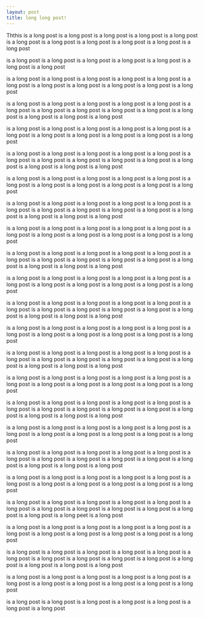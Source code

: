 ```yaml
---
layout: post
title: long long post!
---
```




Ththis is a long post is a long post is a long post is a long post is a long post is a long post is a long post is a long post is a long post
is a long post is a long post

is a long post is a long post is a long post is a long post is a long post is a long post is a long post

is a long post is a long post is a long post is a long post is a long post is a long post is a long post is a long post is a long post is a long post is a long post

is a long post is a long post is a long post is a long post is a long post is a long post is a long post
is a long post is a long post is a long post is a long post is a long post is a long post is a long post

is a long post is a long post is a long post is a long post is a long post is a long post is a long post is a long post is a long post is a long post is a long post

is a long post is a long post is a long post is a long post is a long post is a long post is a long post
is a long post is a long post is a long post is a long post is a long post is a long post is a long post

is a long post is a long post is a long post is a long post is a long post is a long post is a long post is a long post is a long post is a long post is a long post

is a long post is a long post is a long post is a long post is a long post is a long post is a long post
is a long post is a long post is a long post is a long post is a long post is a long post is a long post

is a long post is a long post is a long post is a long post is a long post is a long post is a long post is a long post is a long post is a long post is a long post

is a long post is a long post is a long post is a long post is a long post is a long post is a long post
is a long post is a long post is a long post is a long post is a long post is a long post is a long post

is a long post is a long post is a long post is a long post is a long post is a long post is a long post is a long post is a long post is a long post is a long post

is a long post is a long post is a long post is a long post is a long post is a long post is a long post
is a long post is a long post is a long post is a long post is a long post is a long post is a long post

is a long post is a long post is a long post is a long post is a long post is a long post is a long post is a long post is a long post is a long post is a long post

is a long post is a long post is a long post is a long post is a long post is a long post is a long post
is a long post is a long post is a long post is a long post is a long post is a long post is a long post

is a long post is a long post is a long post is a long post is a long post is a long post is a long post is a long post is a long post is a long post is a long post

is a long post is a long post is a long post is a long post is a long post is a long post is a long post
is a long post is a long post is a long post is a long post is a long post is a long post is a long post

is a long post is a long post is a long post is a long post is a long post is a long post is a long post is a long post is a long post is a long post is a long post

is a long post is a long post is a long post is a long post is a long post is a long post is a long post
is a long post is a long post is a long post is a long post is a long post is a long post is a long post

is a long post is a long post is a long post is a long post is a long post is a long post is a long post is a long post is a long post is a long post is a long post

is a long post is a long post is a long post is a long post is a long post is a long post is a long post
is a long post is a long post is a long post is a long post is a long post is a long peet is a long post

is a long post is a long post is a long post is a long post is a long post is a long post is a long post is a long post is a long post is a long post is a long post

is a long post is a long post is a long post is a long post is a long post is a long post is a long post
is a long post is a long post is a long post is a long post is a long post is a long post is a long post

is a long post is a long post is a long post is a long post is a long post is a long post is a long post is a long post is a long post is a long post is a long post

is a long post is a long post is a long post is a long post is a long post is a long post is a long post
